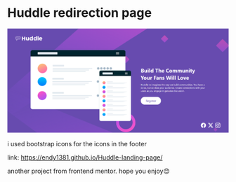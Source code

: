 # Huddle redirection page

![alt text](image.png)


i used bootstrap icons for the icons in the footer

link: https://endy1381.github.io/Huddle-landing-page/

another project from frontend mentor. hope you enjoy😊